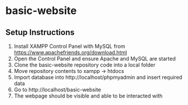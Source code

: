 # basic-website

## Setup Instructions
1. Install XAMPP Control Panel with MySQL from https://www.apachefriends.org/download.html
2. Open the Control Panel and ensure Apache and MySQL are started
3. Clone the basic-website repository code into a local folder
5. Move repository contents to xampp -> htdocs
6. Import database into http://localhost/phpmyadmin and insert required data
7. Go to http://localhost/basic-website
8. The webpage should be visible and able to be interacted with
